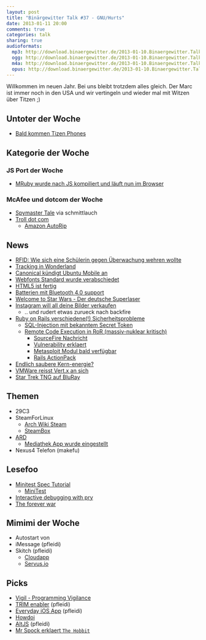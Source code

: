 ```yaml
---
layout: post
title: "Binärgewitter Talk #37 - GNU/Hurts"
date: 2013-01-11 20:00
comments: true
categories: talk
sharing: true
audioformats:
  mp3: http://download.binaergewitter.de/2013-01-10.Binaergewitter.Talk.37.mp3
  ogg: http://download.binaergewitter.de/2013-01-10.Binaergewitter.Talk.37.ogg
  m4a: http://download.binaergewitter.de/2013-01-10.Binaergewitter.Talk.37.m4a
  opus: http://download.binaergewitter.de/2013-01-10.Binaergewitter.Talk.37.opus
---
```

Willkommen im neuen Jahr. Bei uns bleibt trotzdem alles gleich. Der Marc ist immer noch in den USA und wir vertingeln und wieder mal mit Witzen über Titzen ;)


## Untoter der Woche

- [Bald kommen Tizen Phones](http://www.pcworld.com/article/2023649/samsung-tizen-linux-phones-will-arrive-in-2013.html?utm_medium=referral&utm_source=t.co)

## Kategorie der Woche

### JS Port der Woche

- [MRuby wurde nach JS kompiliert und läuft nun im Browser](http://qiezi.me/projects/mruby-web-irb/mruby.html)

### McAfee und dotcom der Woche

* [Spymaster Tale](http://arstechnica.com/tech-policy/2013/01/the-bizarre-tale-of-john-mcafee-spymaster/) via schmittlauch
* [Troll dot com](http://www.golem.de/news/kim-dotcom-wie-illegales-filesharing-beendet-werden-kann-1301-96779.html)
    - [Amazon AutoRip](http://www.engadget.com/2013/01/10/amazon-autorip-free-digital-versions/)

## News

- [RFID: Wie sich eine Schülerin gegen Überwachung wehren wollte](http://www.zeit.de/digital/datenschutz/2013-01/schule-rfid-chip-ueberwachung)
- [Tracking in Wonderland](http://www.heise.de/newsticker/meldung/Tick-Trick-und-Tracking-in-Disney-World-1778463.html)
- [Canonical kündigt Ubuntu Mobile an](http://www.heise.de/newsticker/meldung/Ubuntu-soll-aufs-Smartphone-1776086.html)
- [Webfonts Standard wurde verabschiedet](http://www.heise.de/newsticker/meldung/Webfonts-WOFF-endlich-verabschiedet-1769371.html)
- [HTML5 ist fertig](http://www.w3.org/2012/12/html5-cr)
- [Batterien mit Bluetooth 4.0 support](http://www.golem.de/news/fernsteuerung-die-bluetooth-batterie-macher-zeigen-tethercell-1301-96826.html)
- [Welcome to Star Wars - Der deutsche Superlaser](http://singularityhub.com/2013/01/07/german-military-laser-destroys-targets-over-1km-away/)
- [Instagram will all deine Bilder verkaufen](http://tech.slashdot.org/story/12/12/18/1334204/instagram-wants-to-sell-users-photos-without-notice)
    - .. und rudert etwas zurueck nach backfire
- [Ruby on Rails verschiedene(!) Sicherheitsprobleme]()
    * [SQL-Injection mit bekanntem Secret Token](http://blog.phusion.nl/2013/01/03/rails-sql-injection-vulnerability-hold-your-horses-here-are-the-facts/)
    * [Remote Code Execution in RoR (massiv-nuklear kritisch)](https://groups.google.com/forum/#!topic/rubyonrails-security/61bkgvnSGTQ/discussion)
        - [SourceFire Nachricht](http://blog.sourcefire.com/Post/2013/01/09/1357761360-therubyonrailsvulnerabilitiesofwhattheyareandwhatshouldwedo/)
        - [Vulnerability erklaert](http://blog.codeclimate.com/blog/2013/01/10/rails-remote-code-execution-vulnerability-explained/)
        - [Metasploit Modul bald verfügbar](https://community.rapid7.com/community/metasploit/blog/2013/01/09/serialization-mischief-in-ruby-land-cve-2013-0156?x=1)
        - [Rails ActionPack](https://github.com/rails/rails/tree/master/actionpack)
- [Endlich saubere Kern-energie?](http://www.extremetech.com/extreme/143437-uranium-killed-the-thorium-star-but-now-its-time-for-round-two)
- [VMWare reisst Vert.x an sich](https://groups.google.com/forum/#!msg/vertx/gnpGSxX7PzI/uRNaMtJaIJUJ)
- [Star Trek TNG auf BluRay](http://www.amazon.de/gp/product/B0083QKJPE/ref=as_li_ss_tl?ie=UTF8&camp=1638&creative=19454&creativeASIN=B0083QKJPE&linkCode=as2&tag=trektrip)

## Themen

- 29C3
- SteamForLinux
    - [Arch Wiki Steam](https://wiki.archlinux.org/index.php/Steam)
    - [SteamBox](http://www.pro-linux.de/news/1/19315/steam-box-der-verwirrung-ein-ende.html)
- [ARD](http://www.heise.de/newsticker/meldung/ARD-streamt-komplettes-Programm-von-Das-Erste-1776536.html)
    * [Mediathek App wurde eingestellt](https://netzpolitik.org/2013/beliebte-mediathek-app-ist-eingestellt/)
- Nexus4 Telefon (makefu)

## Lesefoo

- [Minitest Spec Tutorial](http://www.rubyinside.com/a-minitestspec-tutorial-elegant-spec-style-testing-that-comes-with-ruby-5354.html)
    * [MiniTest](https://github.com/seattlerb/minitest)
- [Interactive debugging with pry](http://www.alanmacdougall.com/blog/2012/06/08/interactive-debugging-with-pry/)
- [The forever war](http://www.amazon.de/dp/0575094141?tag=pfleidi-21)

## Mimimi der Woche

- Autostart von <audio> und <video> tags
- iMessage (pfleidi)
- Skitch (pfleidi)
    * [Cloudapp](http://getcloudapp.com/)
    * [Servus.io](https://servus.io/)

## Picks

- [Vigil - Programming Vigilance](https://github.com/munificent/vigil)
- [TRIM enabler](http://www.groths.org/?page_id=322) (pfleidi)
- [Everyday iOS App](http://everyday-app.com/) (pfleidi)
- [Howdoi](https://github.com/gleitz/howdoi)
- [AltJS](http://altjs.org/) (pfleidi)
- [Mr Spock erklaert `The Hobbit`](http://www.youtube.com/watch?v=ZQ_duzQzS1I)
